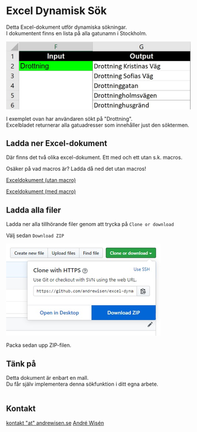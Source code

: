 # Excel Dynamisk Sök
Detta Excel-dokument utför dynamiska sökningar.<br/>
I dokumentent finns en lista på alla gatunamn i Stockholm.

![Skärmdump](/screenshot/screenshot-01.JPG?raw=true "Skärmdump")

I exemplet ovan har användaren sökt på "Drottning".<br/>
Excelbladet returnerar alla gatuadresser som innehåller just den söktermen.

## Ladda ner Excel-dokument
Där finns det två olika excel-dokument. Ett med och ett utan s.k. macros.<br/>

Osäker på vad macros är? Ladda då ned det utan macros!

[Exceldokument (utan macro)](https://github.com/andrewisen/excel-dynamisk-sok/raw/master/excel/dynamisk-lista.xlsx?raw=true "Exceldokument")

[Exceldokument (med macro)](https://github.com/andrewisen/excel-dynamisk-sok/raw/master/excel/dynamisk-lista-macro.xlsm?raw=true "Exceldokument")

## Ladda alla filer
Ladda ner alla tillhörande filer genom att trycka på `Clone or download`<br/>

Välj sedan `Download ZIP`

![Skärmdump](/screenshot/screenshot-02.JPG?raw=true "Skärmdump")

Packa sedan upp ZIP-filen.

## Tänk på
Detta dokument är enbart en mall.<br/>
Du får själv implementera denna sökfunktion i ditt egna arbete.<br/><br/>

## Kontakt

[kontakt "at" andrewisen.se](mailto:kontakt@andrewisen.se)
[André Wisén](https://andrewisen.se)